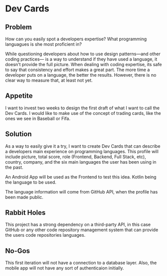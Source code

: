 # Dev Cards

## Problem
How can you easily spot a developers expertise? What programming languagues is she most proficient in? 

While questioning developers about how to use design patterns—and other coding practices— is a way to understand if they have used a language,
it doesn't provide the full picture. When dealing with coding expertise, its safe to say that consistency and effort makes a great part. 
The more time a developer puts on a language, the better the results. However, there is no clear way to measure that, at least not yet.

## Appetite
I want to invest two weeks to design the first draft of what I want to call the Dev Cards. I would like to make use of the concept of 
trading cards, like the ones we see in Baseball or Fifa.

## Solution
As a way to easily give it a try, I want to create Dev Cards that can describe a developers main experience on programming languages.
This profile will include picture, total score, role (Frontend, Backend, Full Stack, etc), country, company, and the six main languages
the user has been using in the past. 

An Android App will be used as the Frontend to test this idea. Kotlin being the language to be used. 

The language information will come from GitHub API, when the profile has been made public. 

## Rabbit Holes

This project has a strong dependency on a third-party API, in this case GitHub or any other code repository management system that can 
provide the users code repositories languages.

## No-Gos

This first iteration will not have a connection to a database layer. Also, the mobile app will not have any sort of authenticaion initially.
